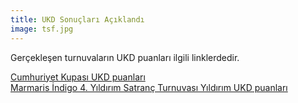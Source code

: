 ```yaml
---
title: UKD Sonuçları Açıklandı
image: tsf.jpg
---
```


Gerçekleşen turnuvaların UKD puanları ilgili linklerdedir.  

[Cumhuriyet Kupası UKD puanları](http://ukd.tsf.org.tr/turnuvadurumu.php?t=hg&tid=7562)  
[Marmaris İndigo 4. Yıldırım Satranç Turnuvası Yıldırım UKD puanları](http://ukd.tsf.org.tr/turnuvadurumu.php?t=hguys&tid=5)  
